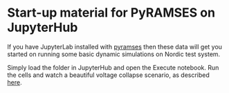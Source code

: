 # Start-up material for PyRAMSES on JupyterHub

If you have JupyterLab installed with [pyramses](https://sps.cut.ac.cy/pyramses) then these data will get you started on running some basic dynamic simulations on Nordic test system.

Simply load the folder in JupyterHub and open the Execute notebook. Run the cells and watch a beautiful voltage collapse scenario, as described [here](https://orbi.uliege.be/handle/2268/245565).

